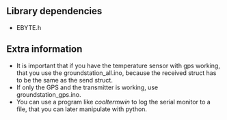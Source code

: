 ## Library dependencies
- EBYTE.h

## Extra information
- It is important that if you have the temperature sensor with gps working, that you use the groundstation_all.ino, because the received struct has to be the same as the send struct.
- If only the GPS and the transmitter is working, use groundstation_gps.ino.
- You can use a program like _cooltermwin_ to log the serial monitor to a file, that you can later manipulate with python.
